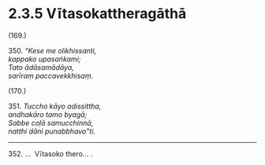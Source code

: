 

# 2.3.5 Vītasokattheragāthā




(169.)

350\. _“Kese me olikhissanti,_  
_kappako upasaṅkami;_  
_Tato ādāsamādāya,_  
_sarīraṃ paccavekkhisaṃ._  


(170.)

351\. _Tuccho kāyo adissittha,_  
_andhakāro tamo byagā;_  
_Sabbe coḷā samucchinnā,_  
_natthi dāni punabbhavo”ti._  


---

352\. …  Vītasoko thero… .





